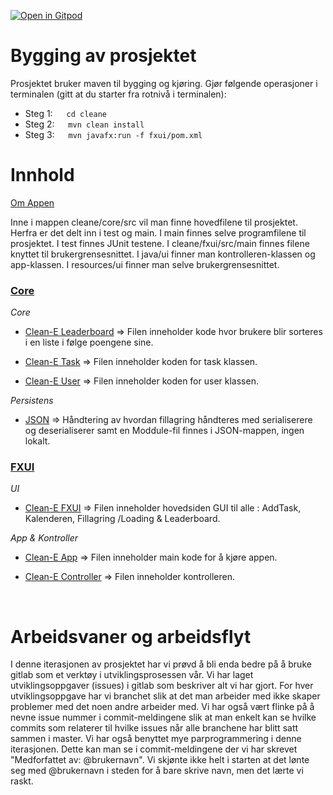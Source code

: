 [![Open in Gitpod](https://gitpod.io/button/open-in-gitpod.svg)](https://gitpod.stud.ntnu.no/#https://gitlab.stud.idi.ntnu.no/it1901/groups-2022/gr2244/gr2244/-/tree/master/)


<h1>Bygging av prosjektet</h1>

Prosjektet bruker maven til bygging og kjøring. Gjør følgende operasjoner i terminalen (gitt at du starter fra rotnivå i terminalen):

- Steg 1: &emsp; <code>cd cleane </code>
- Steg 2: &emsp; <code>mvn clean install </code>
- Steg 3: &emsp; <code>mvn javafx:run -f fxui/pom.xml </code>


<h1>Innhold</h1>

[Om Appen](cleane/readme.md)

Inne i mappen cleane/core/src vil man finne hovedfilene til prosjektet. Herfra er det delt inn i test og main. I main finnes selve programfilene til prosjektet. I test finnes JUnit testene. I cleane/fxui/src/main finnes filene knyttet til brukergrensesnittet. I java/ui finner man kontrolleren-klassen og app-klassen. I resources/ui finner man selve brukergrensesnittet.

<u><h3> Core </h3></u>

_Core_


- [Clean-E Leaderboard](CleanE/core/src/main/java/core/Leaderboard.java) => Filen inneholder kode hvor brukere blir sorteres i en liste i følge poengene sine.

- [Clean-E Task](CleanE/core/src/main/java/core/Task.java) => Filen inneholder koden for task klassen.

- [Clean-E User](CleanE/core/src/main/java/core/User.java) => Filen inneholder koden for user klassen.

_Persistens_

- [JSON](CleanE/core/src/main/java/json) => Håndtering av hvordan fillagring håndteres med serialiserere og deserialiserer samt en Moddule-fil finnes i JSON-mappen, ingen lokalt.

<u><h3>FXUI</h3></u>

_UI_

- [Clean-E FXUI](CleanE/fxui/src/main/resources/ui/cleanE.fxml) => Filen inneholder hovedsiden GUI til alle : AddTask, Kalenderen, Fillagring /Loading & Leaderboard.

_App & Kontroller_

- [Clean-E App](CleanE/fxui/src/main/java/ui/CleanEApp.java) => Filen inneholder main kode for å kjøre appen.

- [Clean-E Controller](CleanE/fxui/src/main/java/ui/CleanEController.java) => Filen inneholder kontrolleren.

</br>
 
<h1> Arbeidsvaner og arbeidsflyt </h1>

I denne iterasjonen av prosjektet har vi prøvd å bli enda bedre på å bruke gitlab som et verktøy i utviklingsprosessen vår. Vi har laget utviklingsoppgaver (issues) i gitlab som beskriver alt vi har gjort. For hver utviklingsoppgave har vi branchet slik at det man arbeider med ikke skaper problemer med det noen andre arbeider med. Vi har også vært flinke på å nevne issue nummer i commit-meldingene slik at man enkelt kan se hvilke commits som relaterer til hvilke issues når alle branchene har blitt satt sammen i master. Vi har også benyttet mye parprogrammering i denne iterasjonen. Dette kan man se i commit-meldingene der vi har skrevet "Medforfattet av: @brukernavn". Vi skjønte ikke helt i starten at det lønte seg med @brukernavn i steden for å bare skrive navn, men det lærte vi raskt.


